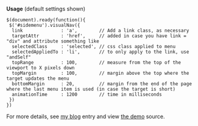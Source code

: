**Usage** (default settings shown)

    $(document).ready(function(){
     $('#sidemenu').visualNav({
      link              : 'a',        // Add a link class, as necessary
      targetAttr        : 'href',     // added in case you have link = "div" and attribute something like
      selectedClass     : 'selected', // css class applied to menu
      selectedAppliedTo : 'li',       // to only apply to the link, use "andSelf"
      topRange          : 100,        // measure from the top of the viewport to X pixels down
      topMargin         : 100,        // margin above the top where the target updates the menu
      bottomMargin      : 20,         // margin from the end of the page where the last menu item is used (in case the target is short)
      animationTime     : 1200        // time in milliseconds
     })
    })

For more details, see [my blog][1] entry and view [the demo][2] source.

  [1]: http://wowmotty.blogspot.com/2010/07/visual-navigation.html
  [2]: http://www.myotherdrive.com/dyn/file/225.533312.09072010.20174.6a64fi/visualNav-demo-live.htm